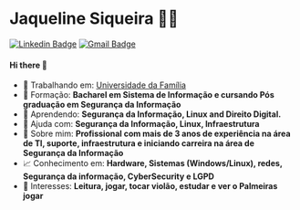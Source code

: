 # Jaqueline Siqueira 👩‍💻

[![Linkedin Badge](https://img.shields.io/badge/-LinkedIn-blue?style=flat-square&logo=Linkedin&logoColor=white&link=https://www.linkedin.com/in/jaqueline-siqueira-389bb8137/)](https://www.linkedin.com/in/jaqueline-siqueira-389bb8137/)
[![Gmail Badge](https://img.shields.io/badge/-Gmail-c14438?style=flat-square&logo=Gmail&logoColor=white&link=mailto:jaque.siqueira.silva@gmail.com)](mailto:jaque.siqueira.silva@gmail.com)

#### Hi there 👋


- 🔭 Trabalhando em: [Universidade da Família](https://www.udf.org.br)
- 🏅 Formação: <b>Bacharel em Sistema de Informação e cursando Pós graduação em Segurança da Informação</b>
- 🌱 Aprendendo: <b>Segurança da Informação, Linux </b><b>and Direito Digital. </b>
- 🤔 Ajuda com: <b>Segurança da Informação, Linux, Infraestrutura </b>
- 💬 Sobre mim: <b>Profissional com mais de 3 anos de experiência na área de TI, suporte, infraestrutura e iniciando carreira na área de Segurança da Informação</b>
- 📈 Conhecimento em: <b>Hardware, Sistemas (Windows/Linux), redes, Segurança da informação, CyberSecurity e LGPD</b>
- 📖 Interesses: <b>Leitura, jogar, tocar violão, estudar e ver o Palmeiras jogar</b>


